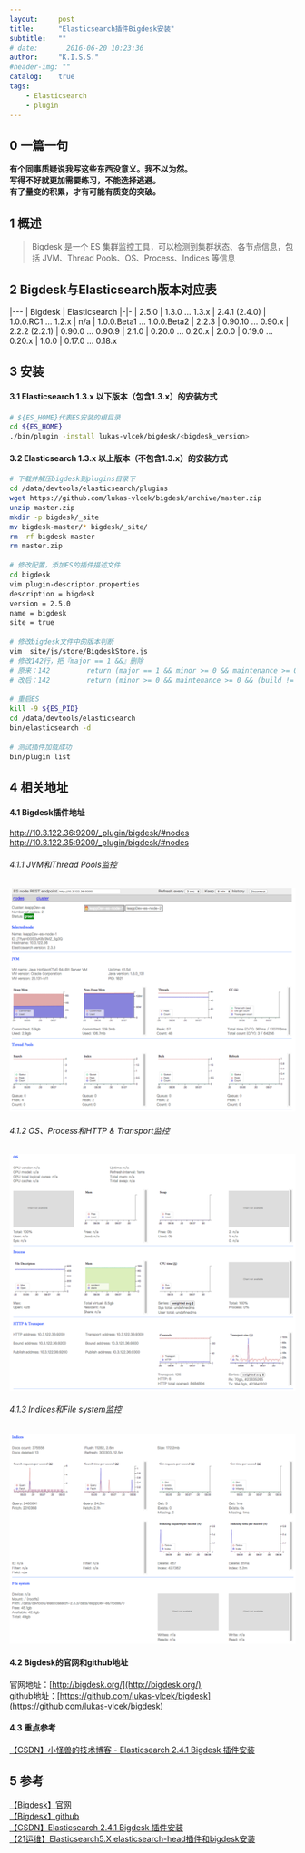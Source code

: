 ```yaml
---
layout:     post
title:      "Elasticsearch插件Bigdesk安装"
subtitle:   ""
# date:       2016-06-20 10:23:36
author:     "K.I.S.S."
#header-img: ""
catalog:    true
tags:
    - Elasticsearch
    - plugin
---
```


## 0 一篇一句

**有个同事质疑说我写这些东西没意义。我不以为然。    
写得不好就更加需要练习，不能选择逃避。    
有了量变的积累，才有可能有质变的突破。**    

## 1 概述

> Bigdesk 是一个 ES 集群监控工具，可以检测到集群状态、各节点信息，包括 JVM、Thread Pools、OS、Process、Indices 等信息

## 2 Bigdesk与Elasticsearch版本对应表

|---
| Bigdesk | Elasticsearch
|-|-
| 2.5.0	| 1.3.0 ... 1.3.x
| 2.4.1 (2.4.0)	| 1.0.0.RC1 ... 1.2.x
| n/a	| 1.0.0.Beta1 ... 1.0.0.Beta2
| 2.2.3	| 0.90.10 ... 0.90.x
| 2.2.2 (2.2.1) | 0.90.0 ... 0.90.9
| 2.1.0	| 0.20.0 ... 0.20.x
| 2.0.0	| 0.19.0 ... 0.20.x
| 1.0.0	| 0.17.0 ... 0.18.x

## 3 安装

#### 3.1 Elasticsearch 1.3.x 以下版本（包含1.3.x）的安装方式

```bash
# ${ES_HOME}代表ES安装的根目录
cd ${ES_HOME}
./bin/plugin -install lukas-vlcek/bigdesk/<bigdesk_version>
```

#### 3.2 Elasticsearch 1.3.x 以上版本（不包含1.3.x）的安装方式

```bash
# 下载并解压bigdesk到plugins目录下
cd /data/devtools/elasticsearch/plugins
wget https://github.com/lukas-vlcek/bigdesk/archive/master.zip
unzip master.zip
mkdir -p bigdesk/_site
mv bigdesk-master/* bigdesk/_site/
rm -rf bigdesk-master
rm master.zip

# 修改配置，添加ES的插件描述文件
cd bigdesk
vim plugin-descriptor.properties
description = bigdesk
version = 2.5.0
name = bigdesk
site = true

# 修改bigdesk文件中的版本判断
vim _site/js/store/BigdeskStore.js
# 修改142行，把『major == 1 &&』删除
# 原来：142         return (major == 1 && minor >= 0 && maintenance >= 0 && (build != 'Beta1' || build != 'Beta2'));
# 改后：142         return (minor >= 0 && maintenance >= 0 && (build != 'Beta1' || build != 'Beta2'));

# 重启ES
kill -9 ${ES_PID}
cd /data/devtools/elasticsearch
bin/elasticsearch -d

# 测试插件加载成功
bin/plugin list
```

## 4 相关地址

#### 4.1 Bigdesk插件地址

http://10.3.122.36:9200/_plugin/bigdesk/#nodes    
http://10.3.122.35:9200/_plugin/bigdesk/#nodes

###### 4.1.1 JVM和Thread Pools监控

![1](/img/in-post/post-setting-up-elasticsearch-plugin-bigdesk/1.png)    

###### 4.1.2 OS、Process和HTTP & Transport监控

![2](/img/in-post/post-setting-up-elasticsearch-plugin-bigdesk/2.png)    

###### 4.1.3 Indices和File system监控

![3](/img/in-post/post-setting-up-elasticsearch-plugin-bigdesk/3.png)

#### 4.2 Bigdesk的官网和github地址

官网地址：[http://bigdesk.org/](http://bigdesk.org/)    
github地址：[https://github.com/lukas-vlcek/bigdesk](https://github.com/lukas-vlcek/bigdesk)

#### 4.3 重点参考

[【CSDN】小怪兽的技术博客 - Elasticsearch 2.4.1 Bigdesk 插件安装](http://www.cnblogs.com/wangxiaoqiangs/p/6430354.html)

## 5 参考

[【Bigdesk】官网](http://bigdesk.org/)    
[【Bigdesk】github](https://github.com/lukas-vlcek/bigdesk)    
[【CSDN】Elasticsearch 2.4.1 Bigdesk 插件安装](http://www.cnblogs.com/wangxiaoqiangs/p/6430354.html)    
[【21运维】Elasticsearch5.X elasticsearch-head插件和bigdesk安装](http://www.21yunwei.com/archives/5285)    
